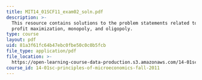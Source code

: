```yaml
---
title: MIT14_01SCF11_exam02_soln.pdf
description: >-
  This resource contains solutions to the problem statements related to costs,
  profit maximization, monopoly, and oligopoly. 
type: course
layout: pdf
uid: 81a3f61fc64b47ebc0fbe50c0c0b5fcb
file_type: application/pdf
file_location: >-
  https://open-learning-course-data-production.s3.amazonaws.com/14-01sc-principles-of-microeconomics-fall-2011/81a3f61fc64b47ebc0fbe50c0c0b5fcb_MIT14_01SCF11_exam02_soln.pdf
course_id: 14-01sc-principles-of-microeconomics-fall-2011
---
```

